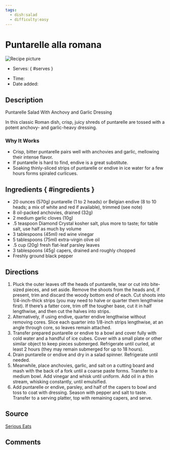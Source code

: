 ```yaml
---
tags:
  - dish:salad
  - difficulty:easy
---
```

<!-- Tags can have colon, but no space around it -->

# Puntarelle alla romana

![Recipe picture](../images/image.jpg)

<!-- Serves has to be a single number, no dashes, but text is allowed after the
number (e.g., 24 cookies) -->
- Serves:
{ #serves }
<!-- Time is not parsed, so anything can be input here, and additional
values can be added (e.g., "active time", "cooking time", etc) -->
- Time: 
- Date added: 

## Description

Puntarelle Salad With Anchovy and Garlic Dressing

In this classic Roman dish, crisp, juicy shreds of puntarelle are tossed with a potent anchovy- and garlic-heavy dressing. 

### Why It Works

- Crisp, bitter puntarelle pairs well with anchovies and garlic, mellowing their intense flavor. 
- If puntarelle is hard to find, endive is a great substitute. 
- Soaking thinly-sliced strips of puntarelle or endive in ice water for a few hours forms spiraled curlicues. 

## Ingredients { #ingredients }

<!-- Decimals are allowed, fractions are not. For ranges, use only a single dash
and no spaces between the numbers. -->

- 20 ounces (570g) puntarelle (1 to 2 heads) or Belgian endive (8 to 10 heads; a mix of white and red if available), trimmed (see note)
- 8 oil-packed anchovies, drained (32g)
- 2 medium garlic cloves (10g)
- .5 teaspoon Diamond Crystal kosher salt, plus more to taste; for table salt, use half as much by volume
- 3 tablespoons (45ml) red wine vinegar
- 5 tablespoons (75ml) extra-virgin olive oil
- .5 cup (20g) fresh flat-leaf parsley leaves
- 3 tablespoons (45g) capers, drained and roughly chopped
- Freshly ground black pepper

## Directions

<!-- If you have a direction that refers to a number of some ingredient, wrap
the number in asterisks and add `{.ingredient-num}` afterwards. For example,
write `Add 2 Tbsp oil to pan` as `Add *2*{.ingredient-num} to pan`. This allows
us to properly change the number when changing the serves value. -->

1. Pluck the outer leaves off the heads of puntarelle, tear or cut into bite-sized pieces, and set aside. Remove the shoots from the heads and, if present, trim and discard the woody bottom end of each. Cut shoots into 1/4-inch-thick strips (you may need to halve or quarter them lengthwise first). If there’s a fatter core, trim off the tougher base, cut it in half lengthwise, and then cut the halves into strips.
2. Alternatively, if using endive, quarter endive lengthwise without removing cores. Slice each quarter into 1/8-inch strips lengthwise, at an angle through core, so leaves remain attached.
3. Transfer prepared puntarelle or endive to a bowl and cover fully with cold water and a handful of ice cubes. Cover with a small plate or other similar object to keep pieces submerged. Refrigerate until curled, at least 2 hours (they may remain submerged for up to 18 hours). 
4. Drain puntarelle or endive and dry in a salad spinner. Refrigerate until needed.
5. Meanwhile, place anchovies, garlic, and salt on a cutting board and mash with the back of a fork until a coarse paste forms. Transfer to a medium bowl. Add vinegar and whisk until uniform. Add oil in a thin stream, whisking constantly, until emulsified.
6. Add puntarelle or endive, parsley, and half of the capers to bowl and toss to coat with dressing. Season with pepper and salt to taste. Transfer to a serving platter, top with remaining capers, and serve. 

## Source

[Serious Eats](https://www.seriouseats.com/puntarelle-alla-romana-recipe-7091445)

## Comments
